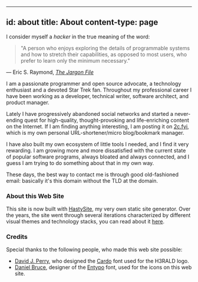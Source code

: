 -----
id: about 
title: About
content-type: page
-----

I consider myself a _hacker_ in the true meaning of the word:

> "A person who enjoys exploring the details of programmable systems and how to stretch their capabilities, as opposed to most users, who prefer to learn only the minimum necessary."

&mdash; Eric S. Raymond, <cite><a href="http://www.catb.org/jargon/html/H/hacker.html">The Jargon File</a></cite>

I am a passionate programmer and open source advocate, a technology enthusiast and a devoted Star Trek fan. Throughout my professional career I have been working as a developer, technical writer, software architect, and product manager.

Lately I have progressively abandoned social networks and started a never-ending quest for high-quality, thought-provoking and life-enriching content on the Internet. If I am finding anything interesting, I am posting it on [2c.fyi](https://2c.fyi), which is my own personal URL-shortener/micro blog/bookmark manager.

I have also built my own ecosystem of little tools I needed, and I find it very rewarding. I am growing more and more dissatisfied with the current state of popular software programs, always bloated and always connected, and I guess I am trying to do something about that in my own way.

These days, the best way to contact me is through good old-fashioned email: basically it's this domain without the TLD at the domain.

### About this Web Site

This site is now built with [HastySite](/hastysite/), my very own static site generator. Over the years, the site went through several iterations characterized by different visual themes and technology stacks, you can read about it [here](/h3rald/).



### Credits

Special thanks to the following people, who made this web site possible:

* [David J. Perry](http://scholarsfonts.net), who designed the [Cardo](http://scholarsfonts.net/cardofnt.html) font used for the H3RALD logo.
* [Daniel Bruce](http://www.danielbruce.se/), designer of the [Entypo](http://www.entypo.com) font, used for the icons on this web site.

